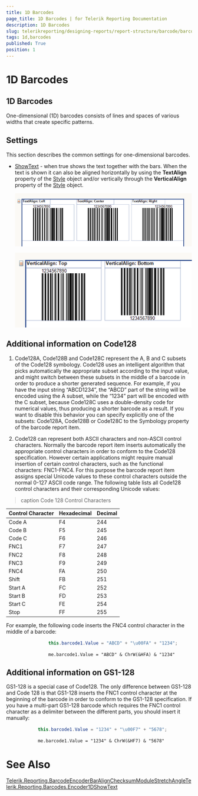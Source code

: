 ```yaml
---
title: 1D Barcodes
page_title: 1D Barcodes | for Telerik Reporting Documentation
description: 1D Barcodes
slug: telerikreporting/designing-reports/report-structure/barcode/barcode-types/1d-barcodes
tags: 1d,barcodes
published: True
position: 1
---
```


# 1D Barcodes



## 1D Barcodes

One-dimensional (1D) barcodes consists of lines and spaces of various widths that create specific patterns.         

## Settings

This section describes the common settings for one-dimensional barcodes.         

* [ShowText](/reporting/api/Telerik.Reporting.Barcodes.Encoder1D#Telerik_Reporting_Barcodes_Encoder1D_ShowText) - when true shows the text together with the bars.             When the text is shown it can also be aligned horizontally by using the __TextAlign__  property of the               [Style](/reporting/api/Telerik.Reporting.ReportItemBase#Telerik_Reporting_ReportItemBase_Style) object and/or               vertically through the __VerticalAlign__  property of the               [Style](/reporting/api/Telerik.Reporting.ReportItemBase#Telerik_Reporting_ReportItemBase_Style) object.               

  ![barcode-textalign-property](images/Barcodes/barcode-textalign-property.png)  

  ![barcode-verticalalign-property](images/Barcodes/barcode-verticalalign-property.png)

## Additional information on Code128

1. Code128A, Code128B and Code128C represent the A, B and C subsets of the Code128 symbology. Code128 uses an intelligent algorithm that               picks automatically the appropriate subset according to the input value, and might switch between these subsets in the middle of a barcode               in order to produce a shorter generated sequence. For example, if you have the input string “ABCD1234”, the “ABCD” part of the string will               be encoded using the A subset, while the “1234” part will be encoded with the C subset, because Code128C uses a double-density code for               numerical values, thus producing a shorter barcode as a result. If you want to disable this behavior you can specify explicitly one of               the subsets: Code128A, Code128B or Code128C to the Symbology property of the barcode report item.             

1. Code128 can represent both ASCII characters and non-ASCII control characters. Normally the barcode report item inserts automatically               the appropriate control characters in order to conform to the Code128 specification. However certain applications might require manual               insertion of certain control characters, such as the functional characters: FNC1-FNC4. For this purpose the barcode report item assigns               special Unicode values to these control characters outside the normal 0-127 ASCII code range. The following table lists all Code128 control               characters and their corresponding Unicode values:             


>caption Code 128 Control Characters

| Control Character | Hexadecimal | Decimal |
| ------ | ------ | ------ |
|Code A|F4|244|
|Code B|F5|245|
|Code C|F6|246|
|FNC1|F7|247|
|FNC2|F8|248|
|FNC3|F9|249|
|FNC4|FA|250|
|Shift|FB|251|
|Start A|FC|252|
|Start B|FD|253|
|Start C|FE|254|
|Stop|FF|255|






For example, the following code inserts the FNC4 control character in the middle of a barcode:

	
````C#
				this.barcode1.Value = "ABCD" + "\u00FA" + "1234";
````
````VB.NET
				me.barcode1.Value = "ABCD" & ChrW(&HFA) & "1234"
````



## Additional information on GS1-128

GS1-128 is a special case of Code128. The only difference between GS1-128 and           Code 128 is that GS1-128 inserts the FNC1 control character at the beginning of the           barcode in order to conform to the GS1-128 specification. If you have a multi-part           GS1-128 barcode which requires the FNC1 control character as a delimiter between           the different parts, you should insert it manually:         

	
````C#
			this.barcode1.Value = "1234" + "\u00F7" + "5678";
````
````VB.NET
			me.barcode1.Value = "1234" & ChrW(&HF7) & "5678"
````



# See Also
[Telerik.Reporting.Barcode](/reporting/api/Telerik.Reporting.Barcode)[Encoder](/reporting/api/Telerik.Reporting.Barcode#Telerik_Reporting_Barcode_Encoder)[BarAlign](/reporting/api/Telerik.Reporting.Barcode#Telerik_Reporting_Barcode_BarAlign)[Checksum](/reporting/api/Telerik.Reporting.Barcode#Telerik_Reporting_Barcode_Checksum)[Module](/reporting/api/Telerik.Reporting.Barcode#Telerik_Reporting_Barcode_Module)[Stretch](/reporting/api/Telerik.Reporting.Barcode#Telerik_Reporting_Barcode_Stretch)[Angle](/reporting/api/Telerik.Reporting.Barcode#Telerik_Reporting_Barcode_Angle)[Telerik.Reporting.Barcodes.Encoder1D](/reporting/api/Telerik.Reporting.Barcodes.Encoder1D)[ShowText](/reporting/api/Telerik.Reporting.Barcodes.Encoder1D#Telerik_Reporting_Barcodes_Encoder1D_ShowText)
